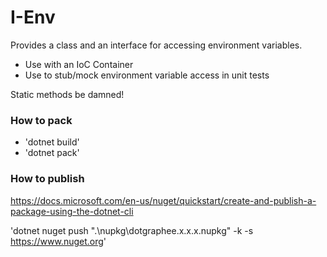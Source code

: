 # I-Env

Provides a class and an interface for accessing environment variables.

- Use with an IoC Container
- Use to stub/mock environment variable access in unit tests

Static methods be damned!

### How to pack
 - 'dotnet build'
 - 'dotnet pack'

 ### How to publish

 https://docs.microsoft.com/en-us/nuget/quickstart/create-and-publish-a-package-using-the-dotnet-cli

'dotnet nuget push ".\nupkg\dotgraphee.x.x.x.nupkg" -k <secret api key here> -s https://www.nuget.org'
